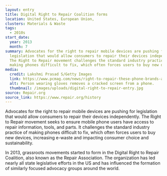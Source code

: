 ```yaml
---
layout: entry
title: Digital Right to Repair Coalition forms
location: United States, European Union,
clusters: Materials & Waste
tags:
  - 2010s
start_date:
  year: 2013
  month: 7
summary: Advocates for the right to repair mobile devices are pushing for
  legislation that would allow consumers to repair their devices independently.
  The Right to Repair movement challenges the standard industry practice of
  making phones difficult to fix, which often forces users to buy new devices
media:
  credit: Lakshmi Prasad S/Getty Images
  link: https://www.pcmag.com/news/right-to-repair-these-phone-brands-are-easiest-and-hardest-to-fix
  alt: Person wearing gloves removes a cracked screen from a phone.
  thumbnail: /images/uploads/digital-right-to-repair-entry.jpg
source: Repair.org
source_link: https://www.repair.org/history
---
```

Advocates for the right to repair mobile devices are pushing for legislation that would allow consumers to repair their devices independently. The Right to Repair movement seeks to ensure mobile phone users have access to repair information, tools, and parts. It challenges the standard industry practice of making phones difficult to fix, which often forces users to buy new devices, increasing e-waste and impacting consumer choice and sustainability.

In 2013, grassroots movements started to form in the Digital Right to Repair Coalition, also known as the Repair Association. The organization has led nearly all state legislative efforts in the US and has influenced the formation of similarly focused advocacy groups around the world.

